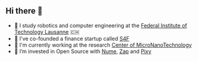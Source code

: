 ## Hi there 👋

- 🤖 I study robotics and computer engineering at the [Federal Institute of Technology Lausanne](https://epfl.ch) 🇨🇭
- 💼 I've co-founded a finance startup called [S4F](https://github.com/s4finance/)
- 🚧 I'm currently working at the research [Center of MicroNanoTechnology](https://cmi.epfl.ch)
- 🌱 I’m invested in Open Source with [Nume](https://github.com/l0uisgrange/nume), [Zap](https://github.com/l0uisgrange/zap) and [Pixy](https://github.com/pixyicons)
